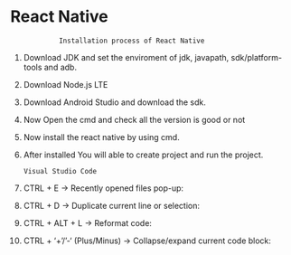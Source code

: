 # React Native
             	Installation process of React Native

1. Download JDK and set the enviroment of jdk, javapath, sdk/platform-tools and adb.
2. Download Node.js LTE
3. Download Android Studio and download the sdk.
4. Now Open the cmd and check all the version is good or not 
5. Now install the react native by using cmd.
6. After installed You will able to create project and run the project.


       Visual Studio Code


1. CTRL + E -> Recently opened files pop-up: 
2. CTRL + D -> Duplicate current line or selection: 
3. CTRL + ALT + L -> Reformat code: 
4. CTRL + ‘+’/’-‘ (Plus/Minus) -> Collapse/expand current code block: 

